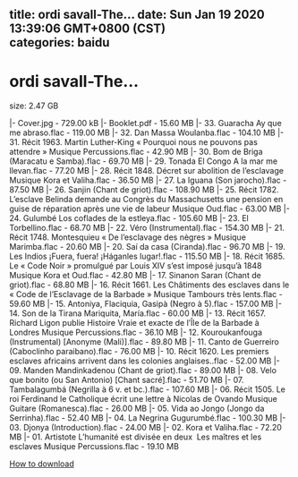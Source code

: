 
title: ordi savall-The…
date: Sun Jan 19 2020 13:39:06 GMT+0800 (CST)    
categories: baidu
---

# ordi savall-The…
size: 2.47 GB
 
 
|- Cover.jpg - 729.00 kB
|- Booklet.pdf - 15.60 MB
|- 33. Guaracha Ay que me abraso.flac - 119.00 MB
|- 32. Dan Massa Woulanba.flac - 104.10 MB
|- 31. Récit 1963. Martin Luther-King « Pourquoi nous ne pouvons pas attendre »  Musique Percussions.flac - 42.90 MB
|- 30. Bom de Briga (Maracatu e Samba).flac - 69.70 MB
|- 29. Tonada El Congo A la mar me llevan.flac - 77.20 MB
|- 28. Récit 1848. Décret sur abolition de l’esclavage  Musique Kora et Valiha.flac - 36.50 MB
|- 27. La Iguana (Son jarocho).flac - 87.50 MB
|- 26. Sanjin (Chant de griot).flac - 108.90 MB
|- 25. Récit 1782. L’esclave Belinda demande au Congrès du Massachusetts une pension en guise de réparation après une vie de labeur  Musique Oud.flac - 63.00 MB
|- 24. Gulumbé Los coflades de la estleya.flac - 105.60 MB
|- 23. El Torbellino.flac - 68.70 MB
|- 22. Véro (Instrumental).flac - 154.30 MB
|- 21. Récit 1748. Montesquieu « De l’esclavage des nègres »  Musique Marimba.flac - 20.60 MB
|- 20. Saí da casa (Ciranda).flac - 96.70 MB
|- 19. Les Indios ¡Fuera, fuera! ¡Háganles lugar!.flac - 115.50 MB
|- 18. Récit 1685. Le « Code Noir » promulgué par Louis XIV s’est imposé jusqu’à 1848  Musique Kora et Oud.flac - 42.80 MB
|- 17. Sinanon Saran (Chant de griot).flac - 68.80 MB
|- 16. Récit 1661. Les Châtiments des esclaves dans le « Code de l’Esclavage de la Barbade »  Musique Tambours très lents.flac - 59.60 MB
|- 15. Antoniya, Flaciquia, Gasipà (Negro à 5).flac - 157.00 MB
|- 14. Son de la Tirana Mariquita, María.flac - 60.00 MB
|- 13. Récit 1657. Richard Ligon publie Histoire Vraie et exacte de l’Île de la Barbade à Londres  Musique Percussions.flac - 36.10 MB
|- 12. Kouroukanfouga (Instrumental) [Anonyme (Mali)].flac - 89.80 MB
|- 11. Canto de Guerreiro (Caboclinho paraibano).flac - 76.00 MB
|- 10. Récit 1620. Les premiers esclaves africains arrivent dans les colonies anglaises..flac - 52.00 MB
|- 09. Manden Mandinkadenou (Chant de griot).flac - 89.00 MB
|- 08. Velo que bonito (ou San Antonio) [Chant sacré].flac - 51.70 MB
|- 07. Tambalagumbá (Negrilla à 6 v. et bc.).flac - 107.60 MB
|- 06. Récit 1505. Le roi Ferdinand le Catholique écrit une lettre à Nicolas de Ovando  Musique Guitare (Romanesca).flac - 26.00 MB
|- 05. Vida ao Jongo (Jongo da Serrinha).flac - 52.40 MB
|- 04. La Negrina  Gugurumbé.flac - 100.30 MB
|- 03. Djonya (Introduction).flac - 24.00 MB
|- 02. Kora et Valiha.flac - 72.20 MB
|- 01. Artistote L’humanité est divisée en deux  Les maîtres et les esclaves  Musique Percussions.flac - 19.10 MB

[How to download](https://bpcam.bemobtrk.com/go/2ceec3aa-1ca2-46d6-b9ff-aaa5c184517c?jno=135)